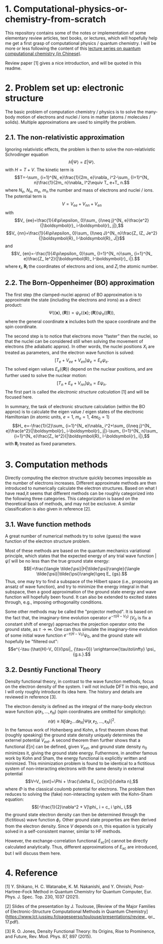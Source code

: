 # 1. Computational-physics-or-chemistry-from-scratch
This repository contains some of the notes or implementation of some elementary review articles, text books, or lectures, which will hopefully help me get a first grasp of computational physics / quantum chemistry. I will be more or less following the content of this [lecture series on quantum computational chemistry (in Chinese)](https://www.koushare.com/lives/room/700402).


<!-- # HF & post-HF method: Introduction -->
Review paper [1] gives a nice introduction, and will be quoted in this readme.

# 2. Problem set up: electronic structure
The basic problem of computation chemistry / physics is to solve the many-body motion of electrons and nuclei / ions in matter (atoms / molecules / solids). 
Multiple approximations are used to simplify the problem. 


## 2.1. The non-relativistic approximation
Ignoring relativistic effects, the problem is then to solve the non-relativistic Schrodinger equation
$$H|\Psi\rangle=E|\Psi\rangle.$$
with $H=T+V$. The kinetic term is
$$T=-\sum_ {i=1}^{N_ e}\frac{1}{2m_ e}\nabla_ i^2-\sum_ {I=1}^{N_ n}\frac{1}{2m_ n}\nabla_ I^2\equiv T_ e+T_ n.$$
where $N_ e$, $N_ n$, $m_ e$, $m_ n$ the number and mass of electrons and nuclei / ions.
The potential term is
$$V=V_ {ee}+V_ {nn}+V_ {en}$$
with
$$V_ {ee}=\frac{1}{4\pi\epsilon_ 0}\sum_ {i\neq j}^{N_ e}\frac{e^2}{|\boldsymbol{r}_ i-\boldsymbol{r}_ j|},$$
$$V_ {nn}=\frac{1}{4\pi\epsilon_ 0}\sum_ {I\neq J}^{N_ n}\frac{Z_ IZ_ Je^2}{|\boldsymbol{R}_ I-\boldsymbol{R}_ J|}$$
and
$$V_ {en}=-\frac{1}{4\pi\epsilon_ 0}\sum_ {I=1}^{N_ n}\sum_ {i=1}^{N_ e}\frac{Z_ Ie^2}{|\boldsymbol{R}_ I-\boldsymbol{r}_ i|}.$$
where $\boldsymbol{r}_ i$, $\boldsymbol{R}_ I$ the coordinates of electrons and ions, and $Z_ i$ the atomic number.

## 2.2. The Born-Oppenheimer (BO) approximation
The first step (the clamped-nuclei approx) of BO approximation is to approximate the state (including the electrons and irons) as a direct product:
$$\Psi(\{\boldsymbol{x}\},\{\boldsymbol{R}\})=\psi_ e(\{\boldsymbol{x}\};\{\boldsymbol{R}\}) \psi_ n(\{\boldsymbol{R}\}),$$
where the general coordinate $\boldsymbol{x}$ includes both the space coordinate and the spin coordinate.

The second step is to notice that electrons move "faster" then the nuclei, so that the nuclei can be considered still when solving the movement of electrons (the adiabatic approx). In other words, the nuclei positions $X_ I$ are treated as parameters, and the electron wave function is solved:
$$[T_ e+V_ {ee}+V_ {en}]\psi_ e=E_ e\psi_ e.$$
The solved eigen values $E_ e(\{\boldsymbol{R}\})$ depend on the nuclear positions, and are further used to solve the nuclear motion:
$$[T_ n+E_ e+V_ {nn}]\psi_ n=E\psi_ n.$$
The first part is called the *electronic structure calculation* [1] and will be focused here.

In summary, the task of electronic structure calculation (within the BO approx) is to calculate the eigen value / eigen states of the electronic Hamiltonian (in atomic units, $e=1$, $m_ e=1$, $4\pi\epsilon_ 0=1$)
$$H_ e=-\frac{1}{2}\sum_ {i=1}^{N_ e}\nabla_ i^2+\sum_ {i\neq j}^{N_ e}\frac{e^2}{|\boldsymbol{r}_ i-\boldsymbol{r}_ j|}-\sum_ {I=1}^{N_ n}\sum_ {i=1}^{N_ e}\frac{Z_ Ie^2}{|\boldsymbol{R}_ I-\boldsymbol{r}_ i|},$$
with $\boldsymbol{R}_ I$ treated as fixed parameters.

# 3. Computation methods
Directly computing the electron structure quickly becomes impossible as the number of electrons increases. Different approximate methods are then introduced to numerically calculate the electron structures. Based on what I have read,it seems that different methods can be roughly categorized into the following three categories. This categorization is based on the theoretical basis of methods, and may not be exclusive. A similar classification is also given in reference [2].

## 3.1. Wave function methods
A great number of numerical methods try to solve (guess) the wave function of the electron structure problem.

Most of these methods are based on the quantum mechanics variational principle, which states that the expected energy of any trial wave function $|\tilde{\psi}\rangle$ will be no less than the true ground state energy:
$$E=\frac{\langle \tilde{\psi}|H|\tilde{\psi}\rangle}{\langle \tilde{\psi}|\tilde{\psi}\rangle}\geq E_ {gs}.$$
Thus, one may try to find a subspace of the Hilbert space (i.e., proposing an ansatz of wave function), and try to minimize the energy integral in that subspace, then a good approximation of the ground state energy and wave function will hopefully been found.
It can also be extended to excited states through, e.g., imposing orthogonality conditions.

Some other methods may be called the "projector method". It is based on the fact that, the imaginary-time evolution operator $e^{-\tau (\hat{H}-V_ 0)}$ ($V_ 0$ is fix a constant shift of energy) approaches the projection operator onto the ground state, as $\tau\to \infty$. One can thus simulate the imaginary-time evolution of some initial wave function $e^{-\tau (\hat{H}-V_ 0)}\psi_ 0$, and the ground state will hopefully be "filtered out": 
$$e^{-\tau (\hat{H}-V_ 0)}(\psi|_ {\tau=0}) \xrightarrow{\tau\to\infty} \psi_ {g.s.}.$$

## 3.2. Desntiy Functional Theory
Density functional theory, in contrast to the wave function methods, focus on the electron density of the system. I will not include DFT in this repo, and I will only roughly introduce its idea here. The history and details are reviewed in reference [3]. 

The electron density is defined as the integral of the many-body electron wave function $\psi(\boldsymbol{r}_ 1,\dots,\boldsymbol{r}_ N)$ (spin coordinates are omitted for simplicity):
$$n(\boldsymbol{r})\equiv N \int \mathrm{d}\boldsymbol{r}_ 2 \dots\mathrm{d}\boldsymbol{r}_ N |\Psi(\boldsymbol{r},\boldsymbol{r}_ 2,\dots,\boldsymbol{r}_ N)|^2.$$
In the famous work of Hohenberg and Kohn, a first theorem shows that (roughly speaking) the ground state density uniquely determines the externel potential $V_ {ext}$. A second theorem then further shows that a functional $E[n]$ can be defined, given $V_ {ext}$, and ground state density $n_ 0$ minimizes it, giving the ground state energy. Futhermore, in another famous work by Kohn and Sham, the energy functional is explicitly written and minimized.
This minimization problem is found to be identical to a fictitious system of non-interacting electrons with the same density in external potential
$$V=V_ {ext}+\Phi + \frac{\delta E_ {xc}[n]}{\delta n},$$
where $\Phi$ is the classical coulomb potential for electrons.
The problem then reduces to solving the (fake) non-interacting system with the Kohn-Sham equation:
$$[-\frac{1}{2}\nabla^2 + V]\phi_ i = c_ i \phi_ i,$$
the ground state electron density can then be determined through the (fictitious) wave function $\phi_ i$. Other ground state properties are then derived from the electron density. Since $V$ depends on $n$, this equation is typically solved in a self-consistent manner, similar to HF methods.

However, the exchange-correlation functional $E_ {xc}[n]$ cannot be directly calculated analytically. Thus, different approximations of $E_ {xc}$ are introduced, but I will discuss them here.

# 4. Reference
[1] Y. Shikano, H. C. Watanabe, K. M. Nakanishi, and Y. Ohnishi, Post-Hartree–Fock Method in Quantum Chemistry for Quantum Computer, Eur. Phys. J. Spec. Top. 230, 1037 (2021).

[2] Slides of the presentation by J. Toulouse, [Review of the Major Families of Electronic-Structure Computational Methods in Quantum Chemistry](https://www.lct.jussieu.fr/pagesperso/toulouse/presentations/review_ qc_ 17.pdf).

[3] R. O. Jones, Density Functional Theory: Its Origins, Rise to Prominence, and Future, Rev. Mod. Phys. 87, 897 (2015).
